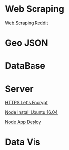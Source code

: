 # Web Scraping

[Web Scraping Reddit](https://www.youtube.com/watch?v=nnnDshuflSI)

# Geo JSON

# DataBase

# Server

[HTTPS Let's Encrypt](https://www.digitalocean.com/community/tutorials/how-to-secure-nginx-with-let-s-encrypt-on-ubuntu-16-04)

[Node Install Ubuntu 16.04](https://www.digitalocean.com/community/tutorials/how-to-install-node-js-on-ubuntu-16-04)

[Node App Deploy](https://scotch.io/tutorials/deploying-a-node-app-to-digital-ocean)

# Data Vis
